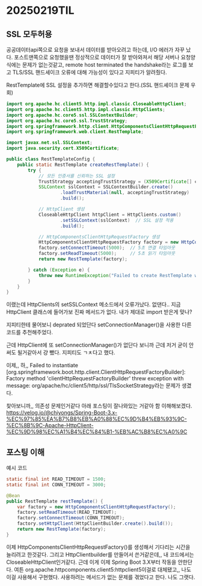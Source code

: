 # 20250219TIL
## SSL 모두허용
공공데이터api쪽으로 요청을 보내서 데이터를 받아오려고 하는데, I/O 에러가 자꾸 났다.
포스트맨쪽으로 요청했을땐 정상적으로 데이터가 잘 받아와져서 해당 서버나 요청양식에는 문제가 없는것같고, 
remote host terminated the handshake라는 로그를 보고 TLS/SSL 핸드셰이크 오류에 대해 가능성이 있다고 지피티가 알려줬다.

RestTemplate에 SSL 설정을 추가하면 해결할수있다고 한다.(SSL 핸드셰이크 문제 우회)
```java
import org.apache.hc.client5.http.impl.classic.CloseableHttpClient;
import org.apache.hc.client5.http.impl.classic.HttpClients;
import org.apache.hc.core5.ssl.SSLContextBuilder;
import org.apache.hc.core5.ssl.TrustStrategy;
import org.springframework.http.client.HttpComponentsClientHttpRequestFactory;
import org.springframework.web.client.RestTemplate;

import javax.net.ssl.SSLContext;
import java.security.cert.X509Certificate;

public class RestTemplateConfig {
    public static RestTemplate createRestTemplate() {
        try {
            // 모든 인증서를 신뢰하는 SSL 설정
            TrustStrategy acceptingTrustStrategy = (X509Certificate[] chain, String authType) -> true;
            SSLContext sslContext = SSLContextBuilder.create()
                    .loadTrustMaterial(null, acceptingTrustStrategy)
                    .build();

            // HttpClient 생성
            CloseableHttpClient httpClient = HttpClients.custom()
                    .setSSLContext(sslContext)  // SSL 설정 적용
                    .build();

            // HttpComponentsClientHttpRequestFactory 생성
            HttpComponentsClientHttpRequestFactory factory = new HttpComponentsClientHttpRequestFactory(httpClient);
            factory.setConnectTimeout(5000);  // 5초 연결 타임아웃
            factory.setReadTimeout(5000);     // 5초 읽기 타임아웃
            return new RestTemplate(factory);

        } catch (Exception e) {
            throw new RuntimeException("Failed to create RestTemplate with SSL settings", e);
        }
    }
}

```
이랬는데 HttpClients의 setSSLContext 메소드에서 오류가났다.
없댄다.. 지금 HttpClient 클래스에 들어가보 진짜 메서드가 없다. 
내가 제대로 import 받은게 맞나?

지피티한테 물어보니 deprated 되었단다
setConnectionManager()을 사용한 다른 코드를 추천해주었다.

근데 HttpClient에 또 setConnectionManager()가 없단다
보니까 근데 저거 굳이 안써도 될거같아서 걍 뺐다.
지피티도 ㄱㅊ다고 했다.

이제,, 하,, Failed to instantiate [org.springframework.boot.http.client.ClientHttpRequestFactoryBuilder]: Factory method 'clientHttpRequestFactoryBuilder' threw exception with message: org/apache/hc/client5/http/ssl/TlsSocketStrategy라는 문제가 생겼다.

찾아보니까,, 의존성 문제인거같다
아래 포스팅이 잘나와있는 거같아 함 이해해보겠다.
https://velog.io/@chiyongs/Spring-Boot-3.x-%EC%97%85%EA%B7%B8%EB%A0%88%EC%9D%B4%EB%93%9C-%EC%8B%9C-Apache-HttpClient-%EC%9D%98%EC%A1%B4%EC%84%B1-%EB%AC%B8%EC%A0%9C

## 포스팅 이해

예시 코드
```java
static final int READ_TIMEOUT = 1500;
static final int CONN_TIMEOUT = 3000;

@Bean
public RestTemplate restTemplate() {
	var factory = new HttpComponentsClientHttpRequestFactory();
	factory.setReadTimeout(READ_TIMEOUT);
	factory.setConnectTimeout(CONN_TIMEOUT);
	factory.setHttpClient(HttpClientBuilder.create().build());
    return new RestTemplate(factory);
}
```
이제 HttpComponentsClientHttpRequestFactory()를 생성해서 기다리는 시간을 늘리려고 한것같다.
그리고 HttpClientbuilder를 만들어서 쓴거같은데,, 내 코드에서는 CloseableHttpClient인거같다.
근데 이게 이제 Spring Boot 3.X부터 작동을 안한단다.
여튼 org.apache.httpcomponents.client5:httpclient5이걸로 대체됐고,, 나도 이걸 사용해서 구현했다.
사용하려는 메서드가 없는 문제를 겪었다고 한다. 나도 그랫다.
